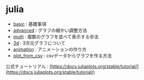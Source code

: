 # julia

* [basic](https://github.com/YoshimitsuMatsutaIe/ans_2022/blob/main/graph/julia_src/basic.ipynb) : 基礎事項  
* [advanced](https://github.com/YoshimitsuMatsutaIe/ans_2022/blob/main/graph/julia_src/advanced.ipynb) : グラフの細かい調整方法  
* [multi](https://github.com/YoshimitsuMatsutaIe/ans_2022/blob/main/graph/julia_src/multi.ipynb) : 複数のグラフを並べて表示する歩法  
* [3d](https://github.com/YoshimitsuMatsutaIe/ans_2022/blob/main/graph/julia_src/3d.ipynb) : 3次元グラフについて  
* [animation](https://github.com/YoshimitsuMatsutaIe/ans_2022/blob/main/graph/julia_src/animation.ipynb) : アニメーションの作り方  
* [plot_from_csv](https://github.com/YoshimitsuMatsutaIe/ans_2022/blob/main/graph/julia_src/plot_from_csv.ipynb) : csvデータからグラフを作る方法  

公式チュートリアル : [https://docs.juliaplots.org/stable/tutorial/](https://docs.juliaplots.org/stable/tutorial/)